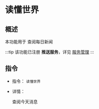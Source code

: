 # 读懂世界

## 概述

本功能用于 查阅每日新闻

:::tip
该功能已注册 **推送服务**，详见 [服务管理](../admin/task_manager.md)
:::

## 指令

- 指令： `读懂世界`

- 详情：

  查阅今天消息
